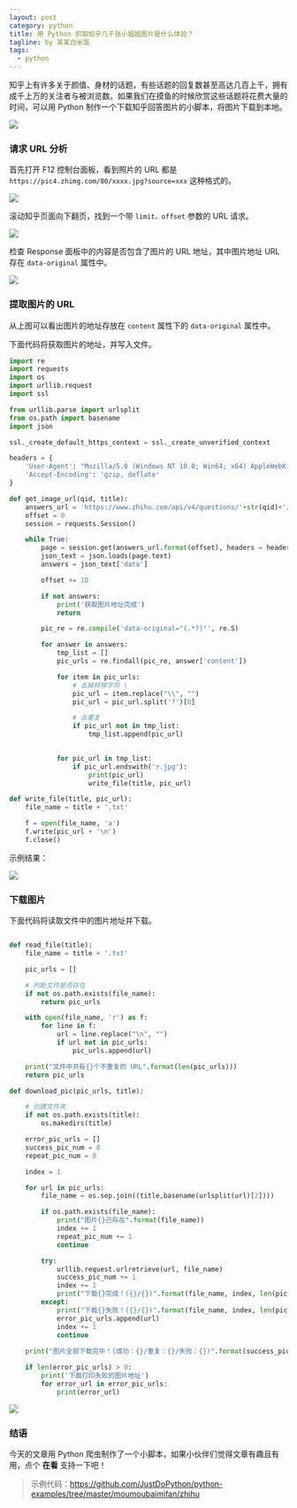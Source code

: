 ```yaml
---
layout: post
category: python
title: 用 Python 抓取知乎几千张小姐姐图片是什么体验？
tagline: by 某某白米饭
tags: 
  - python
---
```


知乎上有许多关于颜值、身材的话题，有些话题的回复数甚至高达几百上千，拥有成千上万的关注者与被浏览数。如果我们在摸鱼的时候欣赏这些话题将花费大量的时间，可以用 Python 制作一个下载知乎回答图片的小脚本，将图片下载到本地。
<!--more-->

![](http://www.justdopython.com/assets/images/2021/03/zhihu/1.png)

### 请求 URL 分析

首先打开 F12 控制台面板，看到照片的 URL 都是 `https://pic4.zhimg.com/80/xxxx.jpg?source=xxx` 这种格式的。

![](http://www.justdopython.com/assets/images/2021/03/zhihu/2.png)

滚动知乎页面向下翻页，找到一个带 `limit，offset` 参数的 URL 请求。

![](http://www.justdopython.com/assets/images/2021/03/zhihu/3.png)

检查 Response 面板中的内容是否包含了图片的 URL 地址，其中图片地址 URL 存在 `data-original` 属性中。

![](http://www.justdopython.com/assets/images/2021/03/zhihu/4.png)

### 提取图片的 URL 

从上图可以看出图片的地址存放在 `content` 属性下的 `data-original` 属性中。

下面代码将获取图片的地址，并写入文件。

```python
import re
import requests
import os
import urllib.request
import ssl

from urllib.parse import urlsplit
from os.path import basename
import json

ssl._create_default_https_context = ssl._create_unverified_context

headers = {
    'User-Agent': "Mozilla/5.0 (Windows NT 10.0; Win64; x64) AppleWebKit/537.36 (KHTML, like Gecko) Chrome/89.0.4389.90 Safari/537.36",
    'Accept-Encoding': 'gzip, deflate'
}

def get_image_url(qid, title):
    answers_url = 'https://www.zhihu.com/api/v4/questions/'+str(qid)+'/answers?include=data%5B*%5D.is_normal%2Cadmin_closed_comment%2Creward_info%2Cis_collapsed%2Cannotation_action%2Cannotation_detail%2Ccollapse_reason%2Cis_sticky%2Ccollapsed_by%2Csuggest_edit%2Ccomment_count%2Ccan_comment%2Ccontent%2Ceditable_content%2Cattachment%2Cvoteup_count%2Creshipment_settings%2Ccomment_permission%2Ccreated_time%2Cupdated_time%2Creview_info%2Crelevant_info%2Cquestion%2Cexcerpt%2Cis_labeled%2Cpaid_info%2Cpaid_info_content%2Crelationship.is_authorized%2Cis_author%2Cvoting%2Cis_thanked%2Cis_nothelp%2Cis_recognized%3Bdata%5B*%5D.mark_infos%5B*%5D.url%3Bdata%5B*%5D.author.follower_count%2Cbadge%5B*%5D.topics%3Bdata%5B*%5D.settings.table_of_content.enabled&offset={}&limit=10&sort_by=default&platform=desktop'
    offset = 0
    session = requests.Session()

    while True:
        page = session.get(answers_url.format(offset), headers = headers)
        json_text = json.loads(page.text)
        answers = json_text['data']

        offset += 10

        if not answers:
            print('获取图片地址完成')
            return

        pic_re = re.compile('data-original="(.*?)"', re.S)

        for answer in answers:
            tmp_list = []
            pic_urls = re.findall(pic_re, answer['content'])

            for item in pic_urls:  
                # 去掉转移字符 \
                pic_url = item.replace("\\", "")
                pic_url = pic_url.split('?')[0]

                # 去重复
                if pic_url not in tmp_list:
                    tmp_list.append(pic_url)

            
            for pic_url in tmp_list:
                if pic_url.endswith('r.jpg'):
                    print(pic_url)
                    write_file(title, pic_url)

def write_file(title, pic_url):
    file_name = title + '.txt'

    f = open(file_name, 'a')
    f.write(pic_url + '\n')
    f.close()
```

示例结果：

![](http://www.justdopython.com/assets/images/2021/03/zhihu/6.png)

### 下载图片

下面代码将读取文件中的图片地址并下载。

```python

def read_file(title):
    file_name = title + '.txt'

    pic_urls = []

    # 判断文件是否存在
    if not os.path.exists(file_name):
        return pic_urls

    with open(file_name, 'r') as f:
        for line in f:
            url = line.replace("\n", "")
            if url not in pic_urls:
                pic_urls.append(url)

    print("文件中共有{}个不重复的 URL".format(len(pic_urls)))
    return pic_urls

def download_pic(pic_urls, title):

    # 创建文件夹
    if not os.path.exists(title):
        os.makedirs(title)

    error_pic_urls = []
    success_pic_num = 0
    repeat_pic_num = 0

    index = 1

    for url in pic_urls:
        file_name = os.sep.join((title,basename(urlsplit(url)[2])))

        if os.path.exists(file_name):
            print("图片{}已存在".format(file_name))
            index += 1
            repeat_pic_num += 1
            continue

        try:
            urllib.request.urlretrieve(url, file_name)
            success_pic_num += 1
            index += 1
            print("下载{}完成！({}/{})".format(file_name, index, len(pic_urls)))
        except:
            print("下载{}失败！({}/{})".format(file_name, index, len(pic_urls)))
            error_pic_urls.append(url)
            index += 1
            continue
        
    print("图片全部下载完毕！(成功：{}/重复：{}/失败：{})".format(success_pic_num, repeat_pic_num, len(error_pic_urls)))

    if len(error_pic_urls) > 0:
        print('下面打印失败的图片地址')
        for error_url in error_pic_urls:
            print(error_url)
```

![](http://www.justdopython.com/assets/images/2021/03/zhihu/7.png)

### 结语

今天的文章用 Python 爬虫制作了一个小脚本，如果小伙伴们觉得文章有趣且有用，点个 **在看** 支持一下吧！

> 示例代码：<https://github.com/JustDoPython/python-examples/tree/master/moumoubaimifan/zhihu>